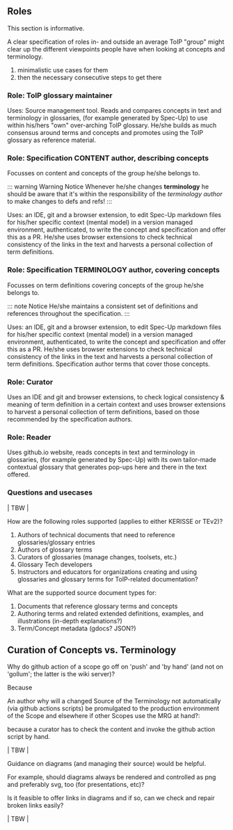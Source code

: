 

## Roles
This section is informative.

A clear specification of roles in- and outside an average ToIP "group" might clear up the different viewpoints people have when looking at concepts and terminology.

1. minimalistic use cases for them
2. then the necessary consecutive steps to get there

### Role: ToIP glossary maintainer
Uses: Source management tool. Reads and compares concepts in text and terminology in glossaries, (for example generated by Spec-Up) to use within his/hers "own" over-arching ToIP glossary. He/she builds as much consensus around terms and concepts and promotes using the ToIP glossary as reference material.

### Role: Specification CONTENT author, describing concepts
Focusses on content and concepts of the group he/she belongs to. 

::: warning Warning Notice
Whenever he/she changes **terminology** he should be aware that it's within the responsibility of the *terminology author* to make changes to defs and refs!
:::

Uses: an IDE, git and a browser extension, to edit  Spec-Up markdown files for his/her specific context (mental model) in a version managed environment, authenticated, to write the concept and specification and offer this as a PR. He/she uses browser extensions to check technical consistency of the links in the text and harvests a personal collection of term definitions.


### Role: Specification TERMINOLOGY author, covering concepts
Focusses on term definitions covering concepts of the group he/she belongs to.

::: note Notice
He/she maintains a consistent set of definitions and references throughout the specification.
:::

Uses: an IDE, git and a browser extension, to edit  Spec-Up markdown files for his/her specific context (mental model) in a version managed environment, authenticated, to write the concept and specification and offer this as a PR. He/she uses browser extensions to check technical consistency of the links in the text and harvests a personal collection of term definitions. Specification author terms that cover those concepts.


### Role: Curator
Uses an IDE and git and browser extensions, to check logical consistency & meaning of term definition in a certain context and uses browser extensions to harvest a personal collection of term definitions, based on those recommended by the specification authors.

### Role: Reader
Uses github.io website, reads concepts in text and terminology in glossaries, (for example generated by Spec-Up) with its own tailor-made contextual glossary that generates pop-ups here and there in the text offered.


### Questions and usecases

| TBW |

How are the following roles supported (applies to either KERISSE or TEv2)?

1. Authors of technical documents that need to reference glossaries/glossary entries
2. Authors of glossary terms
3. Curators of glossaries (manage changes, toolsets, etc.)
4. Glossary Tech developers
5. Instructors and educators for organizations creating and using glossaries and glossary terms for ToIP-related documentation?

What are the supported source document types for:
1. Documents that reference glossary terms and concepts
2. Authoring terms and related extended definitions, examples, and illustrations (in-depth explanations?)
3. Term/Concept metadata (gdocs? JSON?)

## Curation of Concepts vs. Terminology

Why do github action of a scope go off on 'push' and 'by hand' (and not on 'gollum'; the latter is the wiki server)?

Because 

An author
why will a changed Source of the Terminology not automatically (via github actions scripts) be promulgated to the production environment of the Scope and elsewhere if other Scopes use the MRG at hand?:

because a curator has to check the content and invoke the github action script by hand. 

| TBW |

Guidance on diagrams (and managing their source) would be helpful. 

For example, should diagrams always be rendered and controlled as png and preferably svg, too (for presentations, etc)?

Is it feasible to offer links in diagrams and if so, can we check and repair broken links easily?

| TBW |